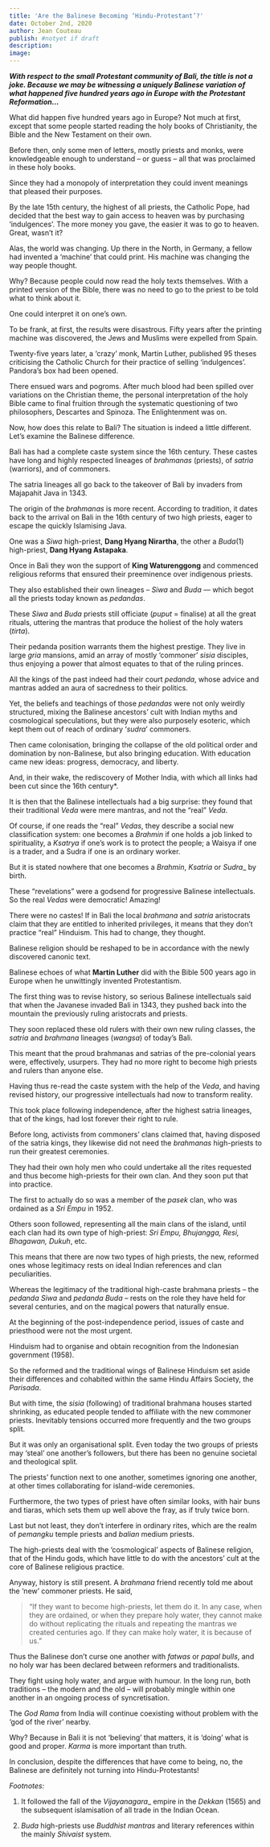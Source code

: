 ```yaml
---
title: 'Are the Balinese Becoming ‘Hindu-Protestant’?'
date: October 2nd, 2020
author: Jean Couteau
publish: #notyet if draft
description:
image:
---
```

_**With respect to the small Protestant community of Bali, the title is not a joke. Because we may be witnessing a uniquely Balinese variation of what happened five hundred years ago in Europe with the Protestant Reformation...**_

What did happen five hundred years ago in Europe? Not much at first, except that some people started reading the holy books of Christianity, the Bible and the New Testament on their own.

Before then, only some men of letters, mostly priests and monks, were knowledgeable enough to understand – or guess –  all that was proclaimed in these holy books.

Since they had a monopoly of interpretation they could invent meanings that pleased their purposes.

By the late 15th century, the highest of all priests, the Catholic Pope, had decided that the best way to gain access to heaven was by purchasing ‘indulgences’. The more money you gave, the easier it was to go to heaven. Great, wasn’t it?

Alas, the world was changing. Up there in the North, in Germany, a fellow had invented a ‘machine’ that could print. His machine was changing the way people thought.

Why? Because people could now read the holy texts themselves. With a printed version of the Bible, there was no need to go to the priest to be told what to think about it.

One could interpret it on one’s own.

To be frank, at first, the results were disastrous. Fifty years after the printing machine was discovered, the Jews and Muslims were expelled from Spain.

Twenty-five years later, a ‘crazy’ monk, Martin Luther, published 95 theses criticising the Catholic Church for their practice of selling ‘indulgences’. Pandora’s box had been opened.

There ensued wars and pogroms. After much blood had been spilled over variations on the Christian theme, the personal interpretation of the holy Bible came to final fruition through the systematic questioning of two philosophers, Descartes and Spinoza. The Enlightenment was on.

Now, how does this relate to Bali? The situation is indeed a little different. Let’s examine the Balinese difference.

Bali has had a complete caste system since the 16th century. These castes have long and highly respected lineages of _brahmanas_ (priests), of _satria_ (warriors), and of commoners.

The satria lineages all go back to the takeover of Bali by invaders from Majapahit Java in 1343.

The origin of the _brahmanas_ is more recent. According to tradition, it dates back to the arrival on Bali in the 16th century of two high priests, eager to escape the quickly Islamising Java.

One was a _Siwa_ high-priest, **Dang Hyang Nirartha**, the other a _Buda_(1) high-priest, **Dang Hyang Astapaka**.

Once in Bali they won the support of **King Waturenggong** and commenced religious reforms that ensured their preeminence over indigenous priests.

They also established their own lineages – _Siwa_ and _Buda_ — which begot all the priests today known as _pedandas_.

These _Siwa_ and _Buda_ priests still officiate (_puput_ = finalise) at all the great rituals, uttering the mantras that produce the holiest of the holy waters (_tirta_).

Their pedanda position warrants them the highest prestige. They live in large _gria_ mansions, amid an array of mostly ‘commoner’ _sisia_ disciples, thus enjoying a power that almost equates to that of the ruling princes.

All the kings of the past indeed had their court _pedanda_, whose advice and mantras added an aura of sacredness to their politics.

Yet, the beliefs and teachings of those _pedandas_ were not only weirdly structured, mixing the Balinese ancestors’ cult with Indian myths and cosmological speculations, but they were also purposely esoteric, which kept them out of reach of ordinary ‘_sudra_’ commoners.

Then came colonisation, bringing the collapse of the old political order and domination by non-Balinese, but also bringing education. With education came new ideas: progress, democracy, and liberty.

And, in their wake, the rediscovery of Mother India, with which all links had been cut since the 16th century*.

It is then that the Balinese intellectuals had a big surprise: they found that their traditional _Veda_ were mere mantras, and not the “real” _Veda_.

Of course, if one reads the “real” _Vedas_, they describe a social new classification system: one becomes a _Brahmin_ if one holds a job linked to spirituality, a _Ksatrya_ if one’s work is to protect the people; a Waisya if one is a trader, and a Sudra if one is an ordinary worker.

But it is stated nowhere that one becomes a _Brahmin_, _Ksatria_ or _Sudra__ by birth.

These “revelations” were a godsend for progressive Balinese intellectuals. So the real _Vedas_ were democratic! Amazing!

There were no castes! If in Bali the local _brahmana_ and _satria_ aristocrats claim that they are entitled to inherited privileges, it means that they don’t practice “real” Hinduism. This had to change, they thought.

Balinese religion should be reshaped to be in accordance with the newly discovered canonic text.

Balinese echoes of what **Martin Luther** did with the Bible 500 years ago in Europe when he unwittingly invented Protestantism.

The first thing was to revise history, so serious Balinese intellectuals said that when the Javanese invaded Bali in 1343, they pushed back into the mountain the previously ruling aristocrats and priests.

They soon replaced these old rulers with their own new ruling classes, the _satria_ and _brahmana_ lineages (_wangsa_) of today’s Bali.

This meant that the proud brahmanas and satrias of the pre-colonial years were, effectively, usurpers. They had no more right to become high priests and rulers than anyone else.

Having thus re-read the caste system with the help of the _Veda_, and having revised history, our progressive intellectuals had now to transform reality.

This took place following independence, after the highest satria lineages, that of the kings, had lost forever their right to rule.

Before long, activists from commoners’ clans claimed that, having disposed of the satria kings, they likewise did not need the _brahmanas_ high-priests to run their greatest ceremonies.

They had their own holy men who could undertake all the rites requested and thus become high-priests for their own clan. And they soon put that into practice.

The first to actually do so was a member of the _pasek_ clan, who was ordained as a _Sri Empu_ in 1952.

Others soon followed, representing all the main clans of the island, until each clan had its own type of high-priest: _Sri Empu, Bhujangga, Resi, Bhagawan, Dukuh_, etc.

This means that there are now two types of high priests, the new, reformed ones whose legitimacy rests on ideal Indian references and clan peculiarities.

Whereas the legitimacy of the traditional high-caste brahmana priests – the _pedanda Siwa_ and _pedanda Buda_ – rests on the role they have held for several centuries, and on the magical powers that naturally ensue.

At the beginning of the post-independence period, issues of caste and priesthood were not the most urgent.

Hinduism had to organise and obtain recognition from the Indonesian government (1958).

So the reformed and the traditional wings of Balinese Hinduism set aside their differences and cohabited within the same Hindu Affairs Society, the _Parisada_.

But with time, the _sisia_ (following) of traditional brahmana houses started shrinking, as educated people tended to affiliate with the new commoner priests. Inevitably tensions occurred more frequently and the two groups split.

But it was only an organisational split. Even today the two groups of priests may ‘steal’ one another’s followers, but there has been no genuine societal and theological split.

The priests’ function next to one another, sometimes ignoring one another, at other times collaborating for island-wide ceremonies.

Furthermore, the two types of priest have often similar looks, with hair buns and tiaras, which sets them up well above the fray, as if truly twice born.

Last but not least, they don’t interfere in ordinary rites, which are the realm of _pemangku_ temple priests and _balian_ medium priests.

The high-priests deal with the ‘cosmological’ aspects of Balinese religion, that of the Hindu gods, which have little to do with the ancestors’ cult at the core of Balinese religious practice.

Anyway, history is still present. A _brahmana_ friend recently told me about the ‘new’ commoner priests. He said,

>“If they want to become high-priests, let them do it. In any case, when they are ordained, or when they prepare holy water, they cannot make do without replicating the rituals and repeating the mantras we created centuries ago. If they can make holy water, it is because of us.”

Thus the Balinese don’t curse one another with _fatwas_ or _papal bulls_, and no holy war has been declared between reformers and traditionalists.

They fight using holy water, and argue with humour. In the long run, both traditions – the modern and the old – will probably mingle within one another in an ongoing process of syncretisation.

The _God Rama_ from India will continue coexisting without problem with the ‘god of the river’ nearby.

Why? Because in Bali it is not ‘believing’ that matters, it is ‘doing’ what is good and proper. _Karma_ is more important than truth.

In conclusion, despite the differences that have come to being, no, the Balinese are definitely not turning into Hindu-Protestants!

_Footnotes:_

1. It followed the fall of the _Vijayanagara__ empire in the _Dekkan_ (1565) and the subsequent islamisation of all trade in the Indian Ocean.

2. _Buda_ high-priests use _Buddhist mantras_ and literary references within the mainly _Shivaist_ system.
